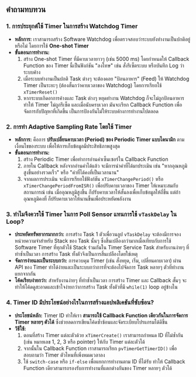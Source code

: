 ## คำถามทบทวน

### 1. การประยุกต์ใช้ Timer ในการสร้าง Watchdog Timer

*   **หลักการ:** เราสามารถสร้าง Software Watchdog เพื่อตรวจสอบว่าระบบยังทำงานเป็นปกติอยู่หรือไม่ โดยการใช้ **One-shot Timer**
*   **ขั้นตอนการทำงาน:**
    1.  สร้าง One-shot Timer ที่มีคาบเวลายาวๆ (เช่น 5000 ms) โดยกำหนดให้ Callback Function ของ Timer นี้เป็นฟังก์ชัน "ลงโทษ" เช่น สั่งรีเซ็ตระบบ หรือบันทึก Log ว่าระบบค้าง
    2.  เมื่อระบบทำงานเป็นปกติ Task ต่างๆ จะต้องคอย "ป้อนอาหาร" (Feed) ให้ Watchdog Timer เป็นระยะๆ (ต้องสั้นกว่าคาบเวลาของ Watchdog) โดยการเรียกใช้ `xTimerReset()`
    3.  หากระบบเกิดอาการค้างและ Task ต่างๆ หยุดทำงาน Watchdog ก็จะไม่ถูกป้อนอาหาร ทำให้ Timer ไม่ถูกรีเซ็ต และเมื่อนับครบเวลา มันจะเรียก Callback Function เพื่อจัดการกับปัญหาที่เกิดขึ้น เป็นการป้องกันไม่ให้ระบบค้างการทำงานไปตลอด

### 2. การทำ Adaptive Sampling Rate โดยใช้ Timer

*   **หลักการ:** คือการ **ปรับเปลี่ยนคาบเวลา (Period) ของ Periodic Timer แบบไดนามิก** ตามเงื่อนไขของระบบ เพื่อให้การเก็บข้อมูลมีประสิทธิภาพสูงสุด
*   **ขั้นตอนการทำงาน:**
    1.  สร้าง Periodic Timer เพื่อทำการอ่านค่าเซ็นเซอร์ใน Callback Function
    2.  ภายใน Callback หลังจากอ่านค่าได้แล้ว จะมีการนำค่าที่ได้มาประเมิน เช่น "หากอุณหภูมิสูงขึ้นอย่างรวดเร็ว" หรือ "ค่าที่ได้คงที่เป็นเวลานาน"
    3.  จากผลการประเมิน จะมีการเรียกใช้ฟังก์ชัน `xTimerChangePeriod()` หรือ `xTimerChangePeriodFromISR()` เพื่อปรับคาบเวลาของ Timer ให้เหมาะสมกับสถานการณ์ เช่น เมื่ออุณหภูมิสูงขึ้น ก็ปรับคาบเวลาให้สั้นลงเพื่อเก็บข้อมูลให้ถี่ขึ้น แต่ถ้าอุณหภูมิคงที่ ก็ปรับคาบเวลาให้นานขึ้นเพื่อประหยัดพลังงาน

### 3. ทำไมจึงควรใช้ Timer ในการ Poll Sensor แทนการใช้ `vTaskDelay` ใน Loop?

*   **ประหยัดทรัพยากรมากกว่า:** การสร้าง Task 1 ตัวเพื่อวนลูป `vTaskDelay` จะต้องมีการจองหน่วยความจำสำหรับ Stack ของ Task นั้นๆ ซึ่งสิ้นเปลืองกว่ามากเมื่อเทียบกับการใช้ Software Timer ที่ทุกตัวใช้ Stack ร่วมกันใน Timer Service Task สำหรับงานง่ายๆ ที่ทำซ้ำเป็นเวลา การสร้าง Task ทั้งตัวจึงเป็นการสิ้นเปลืองโดยใช่เหตุ
*   **จัดการง่ายและเป็นระบบกว่า:** การควบคุม Timer (เช่น สั่งหยุด, เริ่ม, เปลี่ยนคาบเวลา) ผ่าน API ของ Timer ทำได้ง่ายและเป็นระบบกว่าการที่จะต้องไปจัดการ Task หลายๆ ตัวที่ทำงานแยกจากกัน
*   **โค้ดเรียบง่ายกว่า:** สำหรับงานง่ายๆ ที่ทำซ้ำเป็นเวลา การสร้าง Timer และ Callback สั้นๆ จะทำให้โค้ดดูสะอาดและเข้าใจง่ายกว่าการสร้าง Task ทั้งตัวที่มี `while(1)` loop อยู่ข้างใน

### 4. Timer ID มีประโยชน์อย่างไรในการสร้างแอปพลิเคชันที่ซับซ้อน?

*   **ประโยชน์หลัก:** Timer ID ทำให้เรา **สามารถใช้ Callback Function เดียวกันในการจัดการ Timer หลายๆ ตัวได้** ซึ่งช่วยลดการเขียนโค้ดซ้ำซ้อนและจัดระเบียบโปรแกรมได้ดีขึ้น
*   **วิธีใช้:**
    1.  ตอนที่สร้าง Timer แต่ละตัวด้วย `xTimerCreate()` เราสามารถกำหนด ID ที่ไม่ซ้ำกัน (เช่น หมายเลข 1, 2, 3 หรือ pointer) ให้กับ Timer แต่ละตัวได้
    2.  จากนั้นใน Callback Function เราสามารถเรียก `pvTimerGetTimerID()` เพื่อสอบถามว่า Timer ตัวไหนที่เพิ่งหมดเวลาลง
    3.  ใช้ `switch-case` หรือ `if-else` เพื่อแยกการทำงานตาม ID ที่ได้รับ ทำให้ Callback Function เดียวสามารถรองรับการทำงานที่แตกต่างกันของ Timer หลายๆ ตัวได้